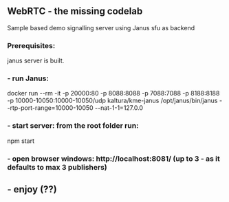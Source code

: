 ## WebRTC - the missing codelab
 Sample based demo signalling server using Janus sfu as backend

### Prerequisites:
 janus server is built.

### - run Janus:
  docker run --rm -it -p 20000:80  -p 8088:8088 -p 7088:7088 -p 8188:8188  -p 10000-10050:10000-10050/udp kaltura/kme-janus   /opt/janus/bin/janus  --rtp-port-range=10000-10050 --nat-1-1=127.0.0
### - start server: from the root folder run:
  npm start
### - open browser windows: http://localhost:8081/ (up to 3 - as it defaults to max 3 publishers)

## - enjoy (??)
